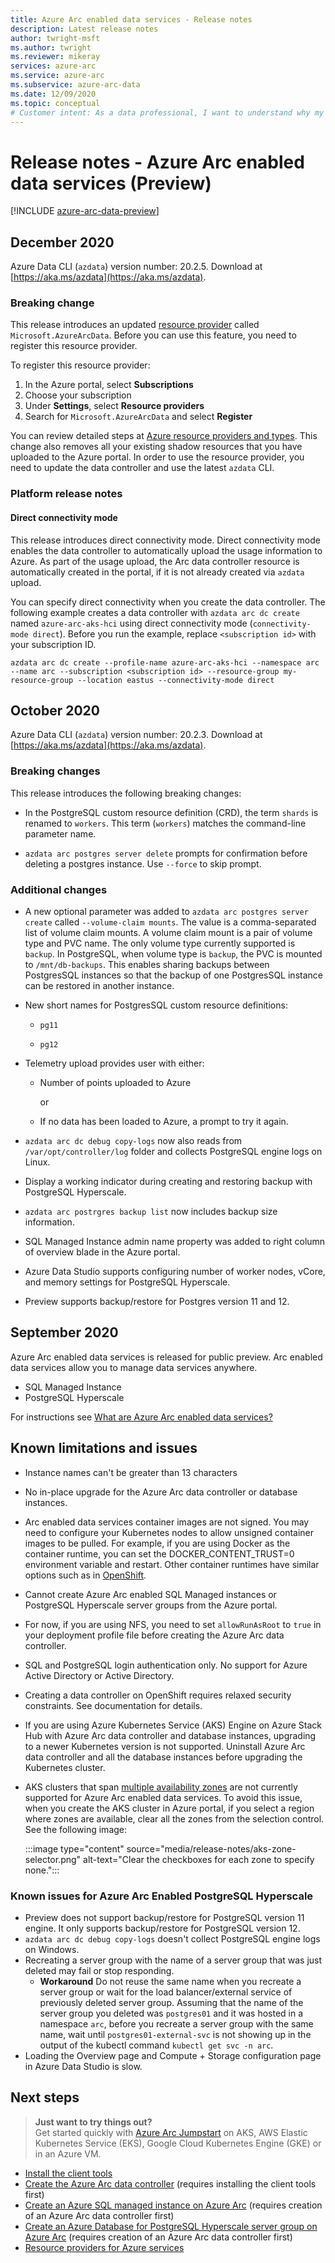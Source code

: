 ```yaml
---
title: Azure Arc enabled data services - Release notes
description: Latest release notes 
author: twright-msft
ms.author: twright
ms.reviewer: mikeray
services: azure-arc
ms.service: azure-arc
ms.subservice: azure-arc-data
ms.date: 12/09/2020
ms.topic: conceptual
# Customer intent: As a data professional, I want to understand why my solutions would benefit from running with Azure Arc enabled data services so that I can leverage the capability of the feature.
---
```


# Release notes - Azure Arc enabled data services (Preview)

[!INCLUDE [azure-arc-data-preview](../../../includes/azure-arc-data-preview.md)]

## December 2020

Azure Data CLI (`azdata`) version number: 20.2.5. Download at [https://aka.ms/azdata](https://aka.ms/azdata).

### Breaking change

This release introduces an updated [resource provider](../../azure-resource-manager/management/azure-services-resource-providers.md) called `Microsoft.AzureArcData`. Before you can use this feature, you need to register this resource provider. 

To register this resource provider: 

1. In the Azure portal, select **Subscriptions** 
2. Choose your subscription
3. Under **Settings**, select **Resource providers** 
4. Search for `Microsoft.AzureArcData` and select **Register** 

You can review detailed steps at [Azure resource providers and types](../../azure-resource-manager/management/resource-providers-and-types.md). This change also removes all your existing shadow resources that you have uploaded to the Azure portal. In order to use the resource provider, you need to update the data controller and use the latest `azdata` CLI.  

### Platform release notes

#### Direct connectivity mode

This release introduces direct connectivity mode. Direct connectivity mode enables the data controller to automatically upload the usage information to Azure. As part of the usage upload, the Arc data controller resource is automatically created in the portal, if it is not already created via `azdata` upload.  

You can specify direct connectivity when you create the data controller. The following example creates a data controller with `azdata arc dc create` named `azure-arc-aks-hci` using direct connectivity mode (`connectivity-mode direct`). Before you run the example, replace `<subscription id>` with your subscription ID.

```console
azdata arc dc create --profile-name azure-arc-aks-hci --namespace arc --name arc --subscription <subscription id> --resource-group my-resource-group --location eastus --connectivity-mode direct
```



## October 2020 

Azure Data CLI (`azdata`) version number: 20.2.3. Download at [https://aka.ms/azdata](https://aka.ms/azdata).

### Breaking changes

This release introduces the following breaking changes: 

* In the PostgreSQL custom resource definition (CRD), the term `shards` is renamed to `workers`. This term (`workers`) matches the command-line parameter name.

* `azdata arc postgres server delete` prompts for confirmation before deleting a postgres instance.  Use `--force` to skip prompt.

### Additional changes

* A new optional parameter was added to `azdata arc postgres server create` called `--volume-claim mounts`. The value is a comma-separated list of volume claim mounts. A volume claim mount is a pair of volume type and PVC name. The only volume type currently supported is `backup`.  In PostgreSQL, when volume type is `backup`, the PVC is mounted to `/mnt/db-backups`.  This enables sharing backups between PostgresSQL instances so that the backup of one PostgresSQL instance can be restored in another instance.

* New short names for PostgresSQL custom resource definitions: 

  * `pg11` 

  * `pg12`

* Telemetry upload provides user with either:

   * Number of points uploaded to Azure

     or 

   * If no data has been loaded to Azure, a prompt to try it again.

* `azdata arc dc debug copy-logs` now also reads from `/var/opt/controller/log` folder and collects PostgreSQL engine logs on Linux.

*	Display a working indicator during creating and restoring backup with PostgreSQL Hyperscale.

* `azdata arc postrgres backup list` now includes backup size information.

* SQL Managed Instance admin name property was added to right column of overview blade in the Azure portal.

* Azure Data Studio supports configuring number of worker nodes, vCore, and memory settings for PostgreSQL Hyperscale. 

* Preview supports backup/restore for Postgres version 11 and 12.

## September 2020

Azure Arc enabled data services is released for public preview. Arc enabled data services allow you to manage data services anywhere.

- SQL Managed Instance
- PostgreSQL Hyperscale

For instructions see [What are Azure Arc enabled data services?](overview.md)

## Known limitations and issues

- Instance names can't be greater than 13 characters
- No in-place upgrade for the Azure Arc data controller or database instances.
- Arc enabled data services container images are not signed.  You may need to configure your Kubernetes nodes to allow unsigned container images to be pulled.  For example, if you are using Docker as the container runtime, you can set the DOCKER_CONTENT_TRUST=0 environment variable and restart.  Other container runtimes have similar options such as in [OpenShift](https://docs.openshift.com/container-platform/4.5/openshift_images/image-configuration.html#images-configuration-file_image-configuration).
- Cannot create Azure Arc enabled SQL Managed instances or PostgreSQL Hyperscale server groups from the Azure portal.
- For now, if you are using NFS, you need to set `allowRunAsRoot` to `true` in your deployment profile file before creating the Azure Arc data controller.
- SQL and PostgreSQL login authentication only.  No support for Azure Active Directory or Active Directory.
- Creating a data controller on OpenShift requires relaxed security constraints.  See documentation for details.
- If you are using Azure Kubernetes Service (AKS) Engine on Azure Stack Hub with Azure Arc data controller and database instances, upgrading to a newer Kubernetes version is not supported. Uninstall Azure Arc data controller and all the database instances before upgrading the Kubernetes cluster.
- AKS clusters that span [multiple availability zones](../../aks/availability-zones.md) are not currently supported for Azure Arc enabled data services. To avoid this issue, when you create the AKS cluster in Azure portal, if you select a region where zones are available, clear all the zones from the selection control. See the following image:

   :::image type="content" source="media/release-notes/aks-zone-selector.png" alt-text="Clear the checkboxes for each zone to specify none.":::


### Known issues for Azure Arc Enabled PostgreSQL Hyperscale   

- Preview does not support backup/restore for PostgreSQL version 11 engine. It only supports backup/restore for PostgreSQL version 12.
- `azdata arc dc debug copy-logs` doesn't collect PostgreSQL engine logs on Windows.
- Recreating a server group with the name of a server group that was just deleted may fail or stop responding. 
   - **Workaround** Do not reuse the same name when you recreate a server group or wait for the load balancer/external service of previously deleted server group. Assuming that the name of the server group you deleted was `postgres01` and it was hosted in a namespace `arc`, before you recreate a server group with the same name, wait until `postgres01-external-svc` is not showing up in the output of the kubectl command `kubectl get svc -n arc`.
 - Loading the Overview page and Compute + Storage configuration page in Azure Data Studio is slow. 



## Next steps
  
> **Just want to try things out?**  
> Get started quickly with [Azure Arc Jumpstart](https://github.com/microsoft/azure_arc#azure-arc-enabled-data-services) on AKS, AWS Elastic Kubernetes Service (EKS), Google Cloud Kubernetes Engine (GKE) or in an Azure VM.

- [Install the client tools](install-client-tools.md)
- [Create the Azure Arc data controller](create-data-controller.md) (requires installing the client tools first)
- [Create an Azure SQL managed instance on Azure Arc](create-sql-managed-instance.md) (requires creation of an Azure Arc data controller first)
- [Create an Azure Database for PostgreSQL Hyperscale server group on Azure Arc](create-postgresql-hyperscale-server-group.md) (requires creation of an Azure Arc data controller first)
- [Resource providers for Azure services](../../azure-resource-manager/management/azure-services-resource-providers.md)
